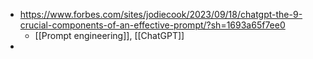 - https://www.forbes.com/sites/jodiecook/2023/09/18/chatgpt-the-9-crucial-components-of-an-effective-prompt/?sh=1693a65f7ee0
	- [[Prompt engineering]], [[ChatGPT]]
-